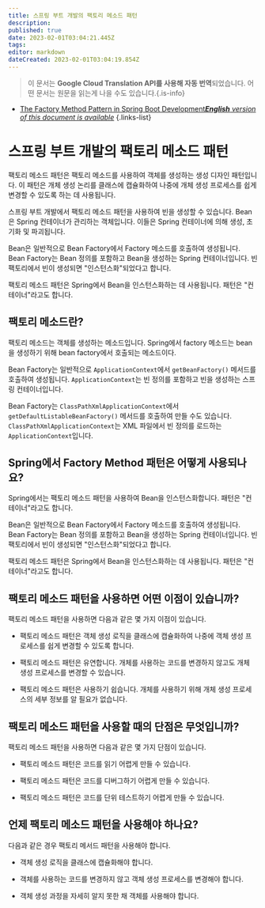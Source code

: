 ```yaml
---
title: 스프링 부트 개발의 팩토리 메소드 패턴
description: 
published: true
date: 2023-02-01T03:04:21.445Z
tags: 
editor: markdown
dateCreated: 2023-02-01T03:04:19.854Z
---
```


> 이 문서는 **Google Cloud Translation API를 사용해 자동 번역**되었습니다.
어떤 문서는 원문을 읽는게 나을 수도 있습니다.{.is-info}

- [The Factory Method Pattern in Spring Boot Development***English** version of this document is available*](/en/Knowledge-base/Spring-Boot/the-factory-method-pattern-in-spring-boot-development)
{.links-list}



# 스프링 부트 개발의 팩토리 메소드 패턴

팩토리 메소드 패턴은 팩토리 메소드를 사용하여 객체를 생성하는 생성 디자인 패턴입니다. 이 패턴은 개체 생성 논리를 클래스에 캡슐화하여 나중에 개체 생성 프로세스를 쉽게 변경할 수 있도록 하는 데 사용됩니다.

스프링 부트 개발에서 팩토리 메소드 패턴을 사용하여 빈을 생성할 수 있습니다. Bean은 Spring 컨테이너가 관리하는 객체입니다. 이들은 Spring 컨테이너에 의해 생성, 초기화 및 파괴됩니다.

Bean은 일반적으로 Bean Factory에서 Factory 메소드를 호출하여 생성됩니다. Bean Factory는 Bean 정의를 포함하고 Bean을 생성하는 Spring 컨테이너입니다. 빈 팩토리에서 빈이 생성되면 "인스턴스화"되었다고 합니다.

팩토리 메소드 패턴은 Spring에서 Bean을 인스턴스화하는 데 사용됩니다. 패턴은 "컨테이너"라고도 합니다.

## 팩토리 메소드란?

팩토리 메소드는 객체를 생성하는 메소드입니다. Spring에서 factory 메소드는 bean을 생성하기 위해 bean factory에서 호출되는 메소드이다.

Bean Factory는 일반적으로 `ApplicationContext`에서 `getBeanFactory()` 메서드를 호출하여 생성됩니다. `ApplicationContext`는 빈 정의를 포함하고 빈을 생성하는 스프링 컨테이너입니다.

Bean Factory는 `ClassPathXmlApplicationContext`에서 `getDefaultListableBeanFactory()` 메서드를 호출하여 만들 수도 있습니다. `ClassPathXmlApplicationContext`는 XML 파일에서 빈 정의를 로드하는 `ApplicationContext`입니다.

## Spring에서 Factory Method 패턴은 어떻게 사용되나요?

Spring에서는 팩토리 메소드 패턴을 사용하여 Bean을 인스턴스화합니다. 패턴은 "컨테이너"라고도 합니다.

Bean은 일반적으로 Bean Factory에서 Factory 메소드를 호출하여 생성됩니다. Bean Factory는 Bean 정의를 포함하고 Bean을 생성하는 Spring 컨테이너입니다. 빈 팩토리에서 빈이 생성되면 "인스턴스화"되었다고 합니다.

팩토리 메소드 패턴은 Spring에서 Bean을 인스턴스화하는 데 사용됩니다. 패턴은 "컨테이너"라고도 합니다.

## 팩토리 메소드 패턴을 사용하면 어떤 이점이 있습니까?

팩토리 메소드 패턴을 사용하면 다음과 같은 몇 가지 이점이 있습니다.

- 팩토리 메소드 패턴은 객체 생성 로직을 클래스에 캡슐화하여 나중에 객체 생성 프로세스를 쉽게 변경할 수 있도록 합니다.

- 팩토리 메소드 패턴은 유연합니다. 개체를 사용하는 코드를 변경하지 않고도 개체 생성 프로세스를 변경할 수 있습니다.

- 팩토리 메소드 패턴은 사용하기 쉽습니다. 개체를 사용하기 위해 개체 생성 프로세스의 세부 정보를 알 필요가 없습니다.

## 팩토리 메소드 패턴을 사용할 때의 단점은 무엇입니까?

팩토리 메소드 패턴을 사용하면 다음과 같은 몇 가지 단점이 있습니다.

- 팩토리 메소드 패턴은 코드를 읽기 어렵게 만들 수 있습니다.

- 팩토리 메소드 패턴은 코드를 디버그하기 어렵게 만들 수 있습니다.

- 팩토리 메소드 패턴은 코드를 단위 테스트하기 어렵게 만들 수 있습니다.

## 언제 팩토리 메소드 패턴을 사용해야 하나요?

다음과 같은 경우 팩토리 메서드 패턴을 사용해야 합니다.

- 객체 생성 로직을 클래스에 캡슐화해야 합니다.

- 객체를 사용하는 코드를 변경하지 않고 객체 생성 프로세스를 변경해야 합니다.

- 객체 생성 과정을 자세히 알지 못한 채 객체를 사용해야 합니다.
